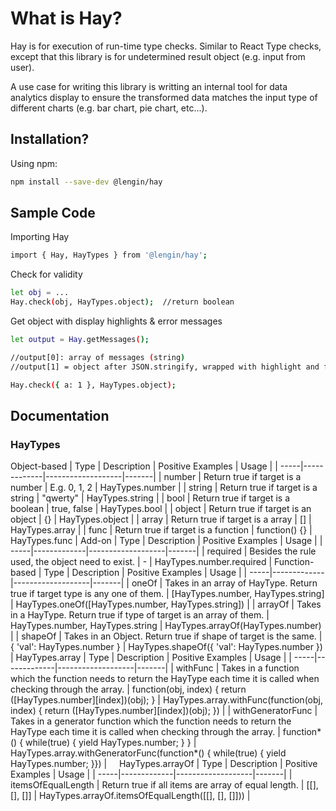 # What is Hay?

Hay is for execution of run-time type checks. Similar to React Type checks,  except that this library is for undetermined result object (e.g. input from user).

A use case for writing this library is writting an internal tool for data analytics display to ensure the transformed data matches the input type of different charts (e.g. bar chart, pie chart, etc...).

## Installation?

Using npm:

```sh
npm install --save-dev @lengin/hay
```
&NewLine;
&NewLine;
## Sample Code

Importing Hay
```sh
import { Hay, HayTypes } from '@lengin/hay';
```
&NewLine;
&NewLine;
Check for validity
```sh
let obj = ...
Hay.check(obj, HayTypes.object);  //return boolean
```
&NewLine;
&NewLine;
Get object with display highlights & error messages
```sh
let output = Hay.getMessages();

//output[0]: array of messages (string)
//output[1] = object after JSON.stringify, wrapped with highlight and formatted with spaces.
```
```sh
Hay.check({ a: 1 }, HayTypes.object);
```
&NewLine;
&NewLine;
## Documentation

### HayTypes

Object-based
| Type | Description | Positive Examples | Usage |
| -----|-------------|-------------------|-------|
| number | Return true if target is a number | E.g. 0, 1, 2 | HayTypes.number |
| string | Return true if target is a string | "qwerty" | HayTypes.string |
| bool | Return true if target is a boolean | true, false | HayTypes.bool |
| object | Return true if target is an object | {} | HayTypes.object |
| array | Return true if target is a array | [] | HayTypes.array |
| func | Return true if target is a function | function() {} | HayTypes.func |
&NewLine;
&NewLine;
Add-on
| Type | Description | Positive Examples | Usage |
| -----|-------------|-------------------|-------|
| required | Besides the rule used, the object need to exist. | - | HayTypes.number.required |
&NewLine;
&NewLine;
Function-based
| Type | Description | Positive Examples | Usage |
| -----|-------------|-------------------|-------|
| oneOf | Takes in an array of HayType. Return true if target type is any one of them. | [HayTypes.number, HayTypes.string] | HayTypes.oneOf([HayTypes.number, HayTypes.string]) |
| arrayOf | Takes in a HayType. Return true if type of target is an array of them. | HayTypes.number, HayTypes.string | HayTypes.arrayOf(HayTypes.number) |
| shapeOf | Takes in an Object. Return true if shape of target is the same. | { 'val': HayTypes.number } | HayTypes.shapeOf({ 'val': HayTypes.number }) |
&NewLine;
&NewLine;
HayTypes.array
| Type | Description | Positive Examples | Usage |
| -----|-------------|-------------------|-------|
| withFunc | Takes in a function which the function needs to return the HayType each time it is called when checking through the array. | function(obj, index) { return ([HayTypes.number][index])(obj); } | HayTypes.array.withFunc(function(obj, index) { return ([HayTypes.number][index])(obj); }) |
| withGeneratorFunc | Takes in a generator function which the function needs to return the HayType each time it is called when checking through the array. | function*() { while(true) { yield HayTypes.number; } } | HayTypes.array.withGeneratorFunc(function*() { while(true) { yield HayTypes.number; }}) |
&nbsp;
&nbsp;
HayTypes.arrayOf
| Type | Description | Positive Examples | Usage |
| -----|-------------|-------------------|-------|
| itemsOfEqualLength | Return true if all items are array of equal length. | [[], [], []] | HayTypes.arrayOf.itemsOfEqualLength([[], [], []])) |